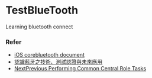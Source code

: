 # TestBlueTooth
Learning bluetooth connect

### Refer
- [iOS corebluetooth document](https://developer.apple.com/documentation/corebluetooth)
- [認識藍牙之技術、測試認證與未來應用](https://ithelp.ithome.com.tw/users/20129674/ironman/3206)
- [NextPrevious Performing Common Central Role Tasks](https://developer.apple.com/library/archive/documentation/NetworkingInternetWeb/Conceptual/CoreBluetooth_concepts/PerformingCommonCentralRoleTasks/PerformingCommonCentralRoleTasks.html#//apple_ref/doc/uid/TP40013257-CH3-SW1)
